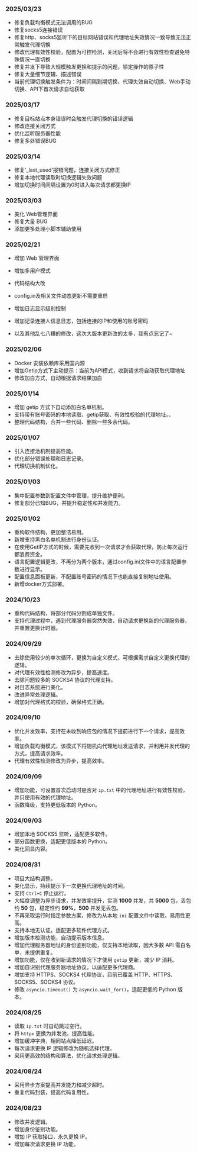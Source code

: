 ### 2025/03/23

- 修复负载均衡模式无法调用的BUG
- 修复socks5连接错误
- 修复http、socks5监听下的目标网站错误和代理地址失效情况一致导致无法正常触发代理切换
- 修改代理有效性校验，配置为可控检测，关闭后将不会进行有效性检查避免特殊情况一直切换
- 修复并发下导致大规模触发更换和提示的问题，锁定操作的原子性
- 修复大量细节逻辑、描述错误
- 当前代理切换触发条件为：时间间隔到期切换、代理失效自动切换、Web手动切换、API下首次请求自动获取

###  2025/03/17

- 修复目标站点本身错误时会触发代理切换的错误逻辑
- 修改连接关闭方式
- 优化监听服务器性能
- 修复多处错误BUG

### 2025/03/14

- 修复'_last_used'报错问题，连接关闭方式修正
- 修复本地代理读取时切换逻辑失效问题
- 增加切换时间间隔设置为0时进入每次请求都更换IP

### 2025/03/03

- 美化 Web管理界面
- 修复大量 BUG
- 添加更多处理小脚本辅助使用

### 2025/02/21

- 增加 Web 管理界面

- 增加多用户模式

- 代码结构大改

- config.in及相关文件动态更新不需要重启

- 增加日志显示级别控制
- 增加记录连接人信息日志，包括连接的IP和使用的账号密码
- 以及其他乱七八糟的修改，这次大版本更新改的太多，我有点忘记了~

### 2025/02/06

- Docker 安装依赖库采用国内源
- 增加Getip方式下主动提示：当前为API模式，收到请求将自动获取代理地址
- 修改加白方式，自动根据请求结果加白

### 2025/01/14

- 增加 getip 方式下自动添加白名单机制。
- 支持带有账号密码的本地读取、getip获取、有效性校验的代理地址。、
- 整理代码结构，合并一些代码、删除一些多余代码。

### 2025/01/07

- 引入连接池机制提高性能。
- 优化部分错误处理和日志记录。 
- 代理切换机制优化。

### 2025/01/03

- 集中配置参数到配置文件中管理，提升维护便利。
- 修复部分已知BUG，并提升稳定性和并发能力。

### 2025/01/02

- 重构软件结构，更加整洁易用。
- 新增支持黑白名单机制进行身份认证。
- 在使用GetIP方式的时候，需要先收到一次请求才会获取代理，防止每次运行都浪费资金。
- 语言配置逻辑更改，不再分为两个版本，通过config.ini文件中的语言配置参数进行显示。
- 配置信息面板更新，不配置账号密码的情况下也能直接复制地址使用。
- 新增docker方式部署。

### **2024/10/23**

- 重构代码结构，将部分代码分割成单独文件。
- 支持代理过程中，遇到代理服务器突然失效，自动请求更换新的代理服务器，并重置更换计时器。

### 2024/09/29

- 去除使用较少的单次循环，更换为自定义模式，可根据需求自定义更换代理的逻辑。
- 对代理有效性检测修改为异步，提高速度。
- 去除问题较多的 SOCKS4 协议的代理支持。
- 对日志系统进行美化。
- 改进异常处理逻辑。
- 增加对代理格式的校验，确保格式正确。

### 2024/09/10

- 优化并发效率，支持在未收到响应包的情况下提前进行下一个请求，提高效率。
- 增加负载均衡模式，该模式下将随机向代理地址发送请求，并利用并发代理的方式，提高请求效率。
- 代理有效性检测修改为异步，提高效率。

### 2024/09/09

- 增加功能，可设置首次启动时是否对 `ip.txt` 中的代理地址进行有效性校验，并只使用有效的代理地址。
- 函数降级，支持更低版本的 Python。

### 2024/09/03

- 增加本地 SOCKS5 监听，适配更多软件。
- 部分函数更换，适配更低版本的 Python。
- 美化回显内容。

### 2024/08/31

- 项目大结构调整。
- 美化显示，持续提示下一次更换代理地址的时间。
- 支持 `Ctrl+C` 停止运行。
- 大幅度调整为异步请求，并发效率提升，实测 **1000** 并发，共 **5000** 包，丢包约 **50** 包，稳定性约 **99%**，**500** 并发无丢包。
- 不再采取运行时指定参数方案，修改为从本地 `ini` 配置文件中读取，易用性更高。
- 支持本地无认证，适配更多软件代理方式。
- 增加版本检测功能，自动提示版本信息。
- 增加代理服务器地址的身份鉴别功能，仅支持本地读取，因大多数 API 需白名单，未提供重复。
- 增加功能，仅在收到新请求的情况下才使用 `getip` 更新，减少 IP 消耗。
- 增加自识别代理服务器地址协议，以适配更多代理商。
- 增加支持 HTTPS、SOCKS4 代理协议，目前已覆盖 HTTP、HTTPS、SOCKS5、SOCKS4 协议。
- 修改 `asyncio.timeout()` 为 `asyncio.wait_for()`，适配更低的 Python 版本。

### 2024/08/25

- 读取 `ip.txt` 时自动跳过空行。
- 将 `httpx` 更换为并发池，提高性能。
- 增加缓冲字典，相同站点降低延迟。
- 每次请求更换 IP 逻辑修改为随机选择代理。
- 采用更高效的结构和算法，优化请求处理逻辑。

### 2024/08/24

- 采用异步方案提高并发能力和减少超时。
- 重复代码封装，提高代码复用性。

### 2024/08/23

- 修改并发逻辑。
- 增加身份鉴别功能。
- 增加 IP 获取接口，永久更换 IP。
- 增加每次请求更换 IP 功能。
